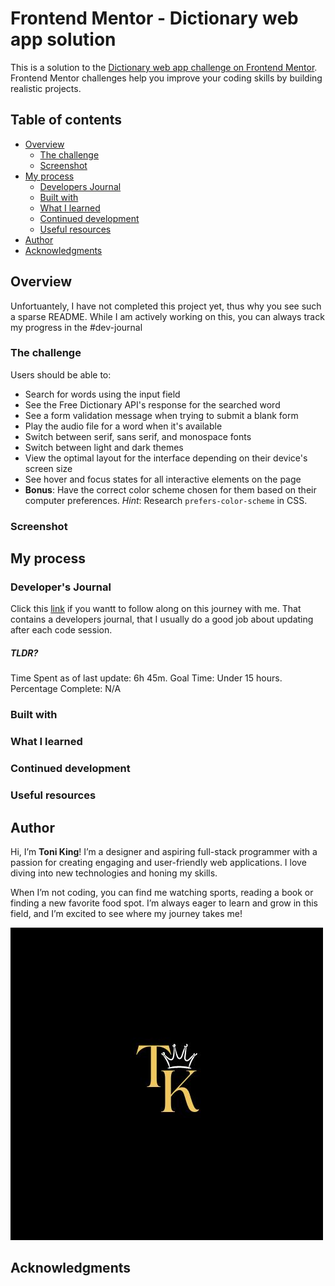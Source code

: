# Frontend Mentor - Dictionary web app solution

This is a solution to the [Dictionary web app challenge on Frontend Mentor](https://www.frontendmentor.io/challenges/dictionary-web-app-h5wwnyuKFL). Frontend Mentor challenges help you improve your coding skills by building realistic projects. 

## Table of contents

- [Overview](#overview)
  - [The challenge](#the-challenge)
  - [Screenshot](#screenshot)
- [My process](#my-process)
  - [Developers Journal](#dev-journal)
  - [Built with](#built-with)
  - [What I learned](#what-i-learned)
  - [Continued development](#continued-development)
  - [Useful resources](#useful-resources)
- [Author](#author)
- [Acknowledgments](#acknowledgments)



## Overview

Unfortuantely, I have not completed this project yet, thus why you see such a sparse README. While I am actively working on this, you can always track my progress in the #dev-journal

### The challenge

Users should be able to:

- Search for words using the input field
- See the Free Dictionary API's response for the searched word
- See a form validation message when trying to submit a blank form
- Play the audio file for a word when it's available
- Switch between serif, sans serif, and monospace fonts
- Switch between light and dark themes
- View the optimal layout for the interface depending on their device's screen size
- See hover and focus states for all interactive elements on the page
- **Bonus**: Have the correct color scheme chosen for them based on their computer preferences. _Hint_: Research `prefers-color-scheme` in CSS.

### Screenshot





## My process


### Developer's Journal

Click this [link](/DevJournal.md) if you wantt to follow along on this journey with me. That contains a developers journal, that I usually do a good job about updating after each code session. 

##### TLDR?
  Time Spent as of last update: 6h 45m. 
  Goal Time: Under 15 hours. 
  Percentage Complete: N/A





### Built with




### What I learned


### Continued development



### Useful resources



## Author

Hi, I’m **Toni King**! I’m a designer and aspiring full-stack programmer with a passion for creating engaging and user-friendly web applications. I love diving into new technologies and honing my skills. 

When I’m not coding, you can find me watching sports, reading a book or finding a new favorite food spot. I’m always eager to learn and grow in this field, and I’m excited to see where my journey takes me!

![Personal Logo](./tool/Toni%20M%20King.jpg) 

## Acknowledgments

